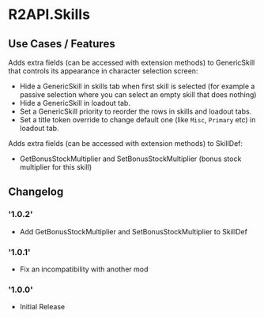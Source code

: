 # R2API.Skills

## Use Cases / Features

Adds extra fields (can be accessed with extension methods) to GenericSkill that controls its appearance in character selection screen:
* Hide a GenericSkill in skills tab when first skill is selected (for example a passive selection where you can select an empty skill that does nothing)
* Hide a GenericSkill in loadout tab.
* Set a GenericSkill priority to reorder the rows in skills and loadout tabs.
* Set a title token override to change default one (like `Misc`, `Primary` etc) in loadout tab.

Adds extra fields (can be accessed with extension methods) to SkillDef:
* GetBonusStockMultiplier and SetBonusStockMultiplier (bonus stock multiplier for this skill)

## Changelog

### '1.0.2'
* Add GetBonusStockMultiplier and SetBonusStockMultiplier to SkillDef

### '1.0.1'
* Fix an incompatibility with another mod

### '1.0.0'
* Initial Release
